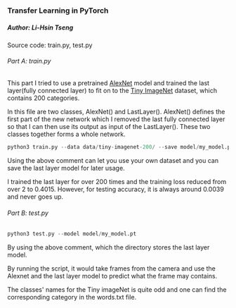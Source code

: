 ### Transfer Learning in PyTorch
##### Author: Li-Hsin Tseng
Source code: train.py, test.py

###### Part A: train.py

This part I tried to use a pretrained [AlexNet](https://papers.nips.cc/paper/4824-imagenet-classification-with-deep-convolutional-neural-networks.pdf) model and trained the last layer(fully connected layer) to fit on to the [Tiny ImageNet](https://tiny-imagenet.herokuapp.com) dataset, which contains 200 categories.

In this file are two classes, AlexNet() and LastLayer(). 
AlexNet() defines the first part of the new network which I removed the last fully connected layer so that I can then use its output as input of the LastLayer(). These two classes together forms a whole network.

```python
python3 train.py --data data/tiny-imagenet-200/ --save model/my_model.pt
```

Using the above comment can let you use your own dataset and you can save the last layer model for later usage.

I trained the last layer for over 200 times and the training loss reduced from over 2 to 0.4015. However, for testing accuracy, it is always around 0.0039 and never goes up.

###### Part B: test.py

```python
python3 test.py --model model/my_model.pt
```
By using the above comment, which the directory stores the last layer model. 

By running the script, it would take frames from the camera and use the Alexnet and the last layer model to predict what the frame may contains.

The classes' names for the Tiny imageNet is quite odd and one can find the corresponding category in the words.txt file.

